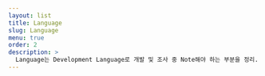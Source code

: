 ```yaml
---
layout: list
title: Language
slug: Language
menu: true
order: 2
description: >
  Language는 Development Language로 개발 및 조사 중 Note해야 하는 부분을 정리.
---
```


